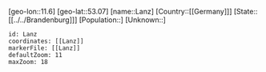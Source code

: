 ﻿---
location: [53.07,11.6]
mapzoom: [7,12] 
mapmarker: city 
type: City
tags:
- geo/City


SpocWebEntityId: 31846
isDeleted: false
confidential: public

---
[geo-lon::11.6]
[geo-lat::53.07]
[name::Lanz]
[Country::[[Germany]]]
[State::[[../../Brandenburg]]]
[Population::]
[Unknown::]


```leaflet
id: Lanz
coordinates: [[Lanz]]
markerFile: [[Lanz]]
defaultZoom: 11 
maxZoom: 18
```
